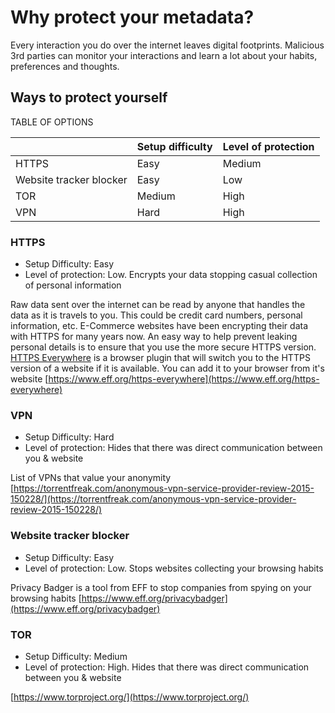 ---
---

# Why protect your metadata?
Every interaction you do over the internet leaves digital footprints. Malicious 3rd parties can monitor your interactions and learn a lot about your habits, preferences and thoughts.

## Ways to protect yourself

TABLE OF OPTIONS

|				| Setup	difficulty		| Level of protection	|
| ------------- | ------------- | --------------------- |
| HTTPS      	| Easy			| Medium	|
| Website tracker blocker | Easy | Low 		|
| TOR			| Medium		| High		|
| VPN			| Hard			| High		|

### HTTPS
* Setup Difficulty: Easy
* Level of protection: Low. Encrypts your data stopping casual collection of personal information

Raw data sent over the internet can be read by anyone that handles the data as it is travels to you. This could be credit card numbers, personal information, etc.
E-Commerce websites have been encrypting their data with HTTPS for many years now. An easy way to help prevent leaking personal details is to ensure that you use the more secure HTTPS version. [HTTPS Everywhere](https://www.eff.org/https-everywhere) is a browser plugin that will switch you to the HTTPS version of a website if it is available. You can add it to your browser from it's website [https://www.eff.org/https-everywhere](https://www.eff.org/https-everywhere)

### VPN
* Setup Difficulty: Hard
* Level of protection: Hides that there was direct communication between you & website

List of VPNs that value your anonymity [https://torrentfreak.com/anonymous-vpn-service-provider-review-2015-150228/](https://torrentfreak.com/anonymous-vpn-service-provider-review-2015-150228/)

### Website tracker blocker
* Setup Difficulty: Easy
* Level of protection: Low. Stops websites collecting your browsing habits 

Privacy Badger is a tool from EFF to stop companies from spying on your browsing habits [https://www.eff.org/privacybadger](https://www.eff.org/privacybadger)

### TOR
* Setup Difficulty: Medium
* Level of protection: High. Hides that there was direct communication between you & website

[https://www.torproject.org/](https://www.torproject.org/)